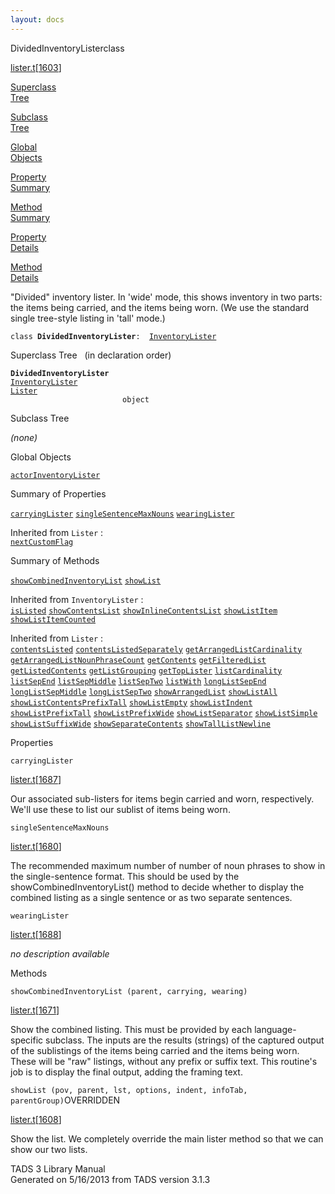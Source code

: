 ```yaml
---
layout: docs
---
```

<span class="title">DividedInventoryLister</span><span class="type">class</span>

[lister.t](../file/lister.t.html)\[[1603](../source/lister.t.html#1603)\]

[Superclass  
Tree](#_SuperClassTree_)

[Subclass  
Tree](#_SubClassTree_)

[Global  
Objects](#_ObjectSummary_)

[Property  
Summary](#_PropSummary_)

[Method  
Summary](#_MethodSummary_)

[Property  
Details](#_Properties_)

[Method  
Details](#_Methods_)



"Divided" inventory lister. In 'wide' mode, this shows inventory in two
parts: the items being carried, and the items being worn. (We use the
standard single tree-style listing in 'tall' mode.)

`class `**`DividedInventoryLister`**` :   `[`InventoryLister`](../object/InventoryLister.html)



<span id="_SuperClassTree_"></span>



<span class="hdln">Superclass Tree</span>   (in declaration order)



**`DividedInventoryLister`**  
[`InventoryLister`](../object/InventoryLister.html)  
[`Lister`](../object/Lister.html)  
`                         object`  
<span id="_SubClassTree_"></span>



<span class="hdln">Subclass Tree</span>  



*(none)* <span id="_ObjectSummary_"></span>



<span class="hdln">Global Objects</span>  



[`actorInventoryLister`](../object/actorInventoryLister.html)
<span id="_PropSummary_"></span>



<span class="hdln">Summary of Properties</span>  



[`carryingLister`](#carryingLister) [`singleSentenceMaxNouns`](#singleSentenceMaxNouns) [`wearingLister`](#wearingLister)



Inherited from `Lister` :  
[`nextCustomFlag`](../object/Lister.html#nextCustomFlag)

<span id="_MethodSummary_"></span>



<span class="hdln">Summary of Methods</span>  



[`showCombinedInventoryList`](#showCombinedInventoryList) [`showList`](#showList)

Inherited from `InventoryLister` :  
[`isListed`](../object/InventoryLister.html#isListed) [`showContentsList`](../object/InventoryLister.html#showContentsList) [`showInlineContentsList`](../object/InventoryLister.html#showInlineContentsList) [`showListItem`](../object/InventoryLister.html#showListItem) [`showListItemCounted`](../object/InventoryLister.html#showListItemCounted)

Inherited from `Lister` :  
[`contentsListed`](../object/Lister.html#contentsListed) [`contentsListedSeparately`](../object/Lister.html#contentsListedSeparately) [`getArrangedListCardinality`](../object/Lister.html#getArrangedListCardinality) [`getArrangedListNounPhraseCount`](../object/Lister.html#getArrangedListNounPhraseCount) [`getContents`](../object/Lister.html#getContents) [`getFilteredList`](../object/Lister.html#getFilteredList) [`getListedContents`](../object/Lister.html#getListedContents) [`getListGrouping`](../object/Lister.html#getListGrouping) [`getTopLister`](../object/Lister.html#getTopLister) [`listCardinality`](../object/Lister.html#listCardinality) [`listSepEnd`](../object/Lister.html#listSepEnd) [`listSepMiddle`](../object/Lister.html#listSepMiddle) [`listSepTwo`](../object/Lister.html#listSepTwo) [`listWith`](../object/Lister.html#listWith) [`longListSepEnd`](../object/Lister.html#longListSepEnd) [`longListSepMiddle`](../object/Lister.html#longListSepMiddle) [`longListSepTwo`](../object/Lister.html#longListSepTwo) [`showArrangedList`](../object/Lister.html#showArrangedList) [`showListAll`](../object/Lister.html#showListAll) [`showListContentsPrefixTall`](../object/Lister.html#showListContentsPrefixTall) [`showListEmpty`](../object/Lister.html#showListEmpty) [`showListIndent`](../object/Lister.html#showListIndent) [`showListPrefixTall`](../object/Lister.html#showListPrefixTall) [`showListPrefixWide`](../object/Lister.html#showListPrefixWide) [`showListSeparator`](../object/Lister.html#showListSeparator) [`showListSimple`](../object/Lister.html#showListSimple) [`showListSuffixWide`](../object/Lister.html#showListSuffixWide) [`showSeparateContents`](../object/Lister.html#showSeparateContents) [`showTallListNewline`](../object/Lister.html#showTallListNewline)

<span id="_Properties_"></span>



<span class="hdln">Properties</span>  



<span id="carryingLister"></span>

`carryingLister`

[lister.t](../file/lister.t.html)\[[1687](../source/lister.t.html#1687)\]



Our associated sub-listers for items begin carried and worn,
respectively. We'll use these to list our sublist of items being worn.



<span id="singleSentenceMaxNouns"></span>

`singleSentenceMaxNouns`

[lister.t](../file/lister.t.html)\[[1680](../source/lister.t.html#1680)\]



The recommended maximum number of number of noun phrases to show in the
single-sentence format. This should be used by the
showCombinedInventoryList() method to decide whether to display the
combined listing as a single sentence or as two separate sentences.



<span id="wearingLister"></span>

`wearingLister`

[lister.t](../file/lister.t.html)\[[1688](../source/lister.t.html#1688)\]



*no description available*



<span id="_Methods_"></span>



<span class="hdln">Methods</span>  



<span id="showCombinedInventoryList"></span>

`showCombinedInventoryList (parent, carrying, wearing)`

[lister.t](../file/lister.t.html)\[[1671](../source/lister.t.html#1671)\]



Show the combined listing. This must be provided by each
language-specific subclass. The inputs are the results (strings) of the
captured output of the sublistings of the items being carried and the
items being worn. These will be "raw" listings, without any prefix or
suffix text. This routine's job is to display the final output, adding
the framing text.



<span id="showList"></span>

`showList (pov, parent, lst, options, indent, infoTab, parentGroup)`<span class="rem">OVERRIDDEN</span>

[lister.t](../file/lister.t.html)\[[1608](../source/lister.t.html#1608)\]



Show the list. We completely override the main lister method so that we
can show our two lists.





TADS 3 Library Manual  
Generated on 5/16/2013 from TADS version 3.1.3


